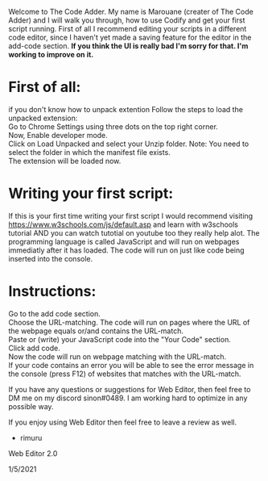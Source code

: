 Welcome to The Code Adder. My name is Marouane (creater of The Code Adder) and I will walk you through, how to use Codify and get your first script running. First of all I recommend editing your scripts in a different code editor, since I haven't yet made a saving feature for the editor in the add-code section. __If you think the UI is really bad I'm sorry for that. I'm working to improve on it.__

# **First of all:**
if you don't know how to unpack extention Follow the steps to load the unpacked extension:<br />
Go to Chrome Settings using three dots on the top right corner.<br />
Now, Enable developer mode.<br />
Click on Load Unpacked and select your Unzip folder. Note: You need to select the folder in which the manifest file exists.<br />
The extension will be loaded now.<br />

# **Writing your first script:**
If this is your first time writing your first script I would recommend visiting https://www.w3schools.com/js/default.asp and learn with w3schools tutorial AND you can watch tutotial on youtube too they really help alot. The programming language is called JavaScript and will run on webpages immediatly after it has loaded. The code will run on just like code being inserted into the console. 

# **Instructions:**
Go to the add code section.<br />
Choose the URL-matching. The code will run on pages where the URL of the webpage equals or/and contains the URL-match.<br />
Paste or (write) your JavaScript code into the "Your Code" section.<br />
Click add code.<br />
Now the code will run on webpage matching with the URL-match.<br />
If your code contains an error you will be able to see the error message in the console (press F12) of websites that matches with the URL-match.<br />

If you have any questions or suggestions for Web Editor, then feel free to DM me on my discord sinon#0489. I am working hard to optimize in any possible way. <br />

If you enjoy using Web Editor then feel free to leave a review as well. <br />

- rimuru

 

Web Editor 2.0

1/5/2021
